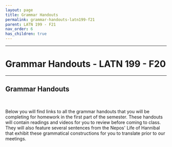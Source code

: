 ```yaml
---
layout: page
title: Grammar Handouts
permalink: grammar-handouts-latn199-f21
parent: LATN 199 - F21
nav_order: 6
has_children: true
---
```

***

# Grammar Handouts - LATN 199 - F20

***

## Grammar Handouts
&nbsp;

Below you will find links to all the grammar handouts that you will be completing for homework in the first part of the semester. These handouts will contain readings and videos for you to review before coming to class. They will also feature several sentences from the Nepos' Life of Hannibal that exhibit these grammatical constructions for you to translate prior to our meetings.
